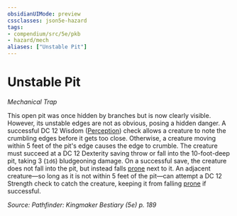 ```yaml
---
obsidianUIMode: preview
cssclasses: json5e-hazard
tags:
- compendium/src/5e/pkb
- hazard/mech
aliases: ["Unstable Pit"]
---
```

# Unstable Pit
*Mechanical Trap*  

This open pit was once hidden by branches but is now clearly visible. However, its unstable edges are not as obvious, posing a hidden danger. A successful DC 12 Wisdom ([Perception](2-Mechanics/CLI/rules/skills.md#Perception)) check allows a creature to note the crumbling edges before it gets too close. Otherwise, a creature moving within 5 feet of the pit's edge causes the edge to crumble. The creature must succeed at a DC 12 Dexterity saving throw or fall into the 10-foot-deep pit, taking 3 (`1d6`) bludgeoning damage. On a successful save, the creature does not fall into the pit, but instead falls [prone](2-Mechanics/CLI/rules/conditions.md#prone) next to it. An adjacent creature—so long as it is not within 5 feet of the pit—can attempt a DC 12 Strength check to catch the creature, keeping it from falling [prone](2-Mechanics/CLI/rules/conditions.md#prone) if successful.

*Source: Pathfinder: Kingmaker Bestiary (5e) p. 189*